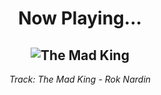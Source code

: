 <div align="center"> 
<h1>Now Playing...</h1>

![The Mad King](https://i.scdn.co/image/ab67616d00001e022faed4cdc27102ea18f0e8e8)
--
_<p>Track: The Mad King - Rok Nardin </p>_
</div>
